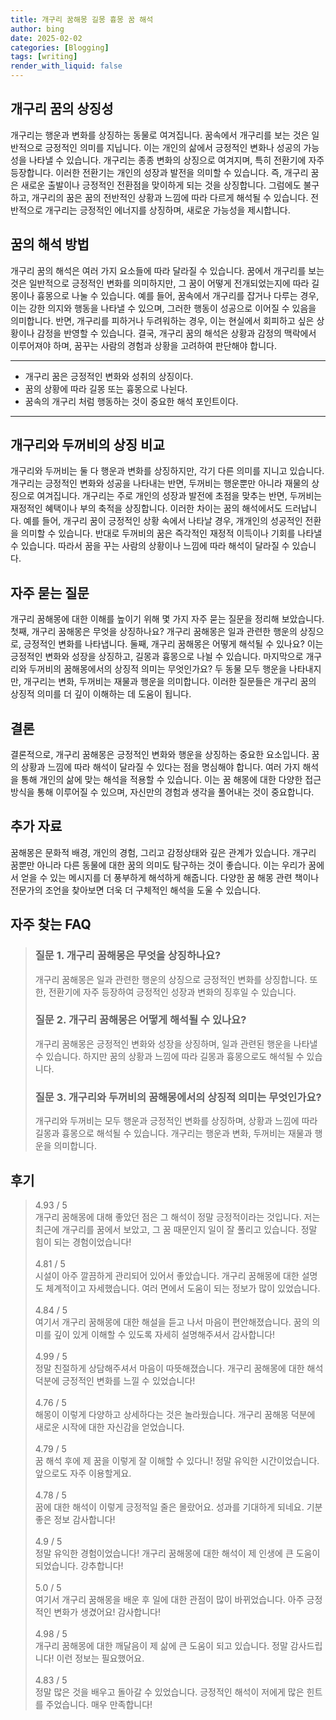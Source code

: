 ```yaml
---
title: 개구리 꿈해몽 길몽 흉몽 꿈 해석
author: bing
date: 2025-02-02
categories: [Blogging]
tags: [writing]
render_with_liquid: false
---
```



<h2 id='개구리 꿈의 상징성'>개구리 꿈의 상징성</h2>

<p>개구리는 행운과 변화를 상징하는 동물로 여겨집니다. 꿈속에서 개구리를 보는 것은 일반적으로 긍정적인 의미를 지닙니다. 이는 개인의 삶에서 긍정적인 변화나 성공의 가능성을 나타낼 수 있습니다. 개구리는 종종 변화의 상징으로 여겨지며, 특히 전환기에 자주 등장합니다. 이러한 전환기는 개인의 성장과 발전을 의미할 수 있습니다. 즉, 개구리 꿈은 새로운 출발이나 긍정적인 전환점을 맞이하게 되는 것을 상징합니다. 그럼에도 불구하고, 개구리의 꿈은 꿈의 전반적인 상황과 느낌에 따라 다르게 해석될 수 있습니다. 전반적으로 개구리는 긍정적인 에너지를 상징하며, 새로운 가능성을 제시합니다.</p>

<h2 id='꿈의 해석 방법'>꿈의 해석 방법</h2>

<p>개구리 꿈의 해석은 여러 가지 요소들에 따라 달라질 수 있습니다. 꿈에서 개구리를 보는 것은 일반적으로 긍정적인 변화를 의미하지만, 그 꿈이 어떻게 전개되었는지에 따라 길몽이나 흉몽으로 나눌 수 있습니다. 예를 들어, 꿈속에서 개구리를 잡거나 다루는 경우, 이는 강한 의지와 행동을 나타낼 수 있으며, 그러한 행동이 성공으로 이어질 수 있음을 의미합니다. 반면, 개구리를 피하거나 두려워하는 경우, 이는 현실에서 회피하고 싶은 상황이나 감정을 반영할 수 있습니다. 결국, 개구리 꿈의 해석은 상황과 감정의 맥락에서 이루어져야 하며, 꿈꾸는 사람의 경험과 상황을 고려하여 판단해야 합니다.</p>

<hr />

<ul>
    <li>개구리 꿈은 긍정적인 변화와 성취의 상징이다.</li>
    <li>꿈의 상황에 따라 길몽 또는 흉몽으로 나뉜다.</li>
    <li>꿈속의 개구리 처럼 행동하는 것이 중요한 해석 포인트이다.</li>
</ul>

<hr />

<h2 id='개구리와 두꺼비의 상징 비교'>개구리와 두꺼비의 상징 비교</h2>

<p>개구리와 두꺼비는 둘 다 행운과 변화를 상징하지만, 각기 다른 의미를 지니고 있습니다. 개구리는 긍정적인 변화와 성공을 나타내는 반면, 두꺼비는 행운뿐만 아니라 재물의 상징으로 여겨집니다. 개구리는 주로 개인의 성장과 발전에 초점을 맞추는 반면, 두꺼비는 재정적인 혜택이나 부의 축적을 상징합니다. 이러한 차이는 꿈의 해석에서도 드러납니다. 예를 들어, 개구리 꿈이 긍정적인 상황 속에서 나타날 경우, 개개인의 성공적인 전환을 의미할 수 있습니다. 반대로 두꺼비의 꿈은 즉각적인 재정적 이득이나 기회를 나타낼 수 있습니다. 따라서 꿈을 꾸는 사람의 상황이나 느낌에 따라 해석이 달라질 수 있습니다.</p>

<h2 id='자주 묻는 질문'>자주 묻는 질문</h2>

<p>개구리 꿈해몽에 대한 이해를 높이기 위해 몇 가지 자주 묻는 질문을 정리해 보았습니다. 첫째, 개구리 꿈해몽은 무엇을 상징하나요? 개구리 꿈해몽은 일과 관련한 행운의 상징으로, 긍정적인 변화를 나타냅니다. 둘째, 개구리 꿈해몽은 어떻게 해석될 수 있나요? 이는 긍정적인 변화와 성장을 상징하고, 길몽과 흉몽으로 나뉠 수 있습니다. 마지막으로 개구리와 두꺼비의 꿈해몽에서의 상징적 의미는 무엇인가요? 두 동물 모두 행운을 나타내지만, 개구리는 변화, 두꺼비는 재물과 행운을 의미합니다. 이러한 질문들은 개구리 꿈의 상징적 의미를 더 깊이 이해하는 데 도움이 됩니다.</p>

<h2 id='결론'>결론</h2>

<p>결론적으로, 개구리 꿈해몽은 긍정적인 변화와 행운을 상징하는 중요한 요소입니다. 꿈의 상황과 느낌에 따라 해석이 달라질 수 있다는 점을 명심해야 합니다. 여러 가지 해석을 통해 개인의 삶에 맞는 해석을 적용할 수 있습니다. 이는 꿈 해몽에 대한 다양한 접근 방식을 통해 이루어질 수 있으며, 자신만의 경험과 생각을 풀어내는 것이 중요합니다.</p>

<h2 id='추가 자료'>추가 자료</h2>

<p>꿈해몽은 문화적 배경, 개인의 경험, 그리고 감정상태와 깊은 관계가 있습니다. 개구리 꿈뿐만 아니라 다른 동물에 대한 꿈의 의미도 탐구하는 것이 좋습니다. 이는 우리가 꿈에서 얻을 수 있는 메시지를 더 풍부하게 해석하게 해줍니다. 다양한 꿈 해몽 관련 책이나 전문가의 조언을 찾아보면 더욱 더 구체적인 해석을 도울 수 있습니다.</p>


<h2 id='자주_찾는_FAQ'>자주 찾는 FAQ</h2>
<div itemscope="" itemtype="https://schema.org/FAQPage"> 
<blockquote> 
<div itemscope="" itemprop="mainEntity" itemtype="https://schema.org/Question"> 
<h3 itemprop="name">질문 1. 개구리 꿈해몽은 무엇을 상징하나요?</h3> 
<div itemscope="" itemprop="acceptedAnswer" itemtype="https://schema.org/Answer"> 
<span itemprop="text"> 
<p>개구리 꿈해몽은 일과 관련한 행운의 상징으로 긍정적인 변화를 상징합니다. 또한, 전환기에 자주 등장하여 긍정적인 성장과 변화의 징후일 수 있습니다.</p> 
</span> 
</div> 
</div> 

<div itemscope="" itemprop="mainEntity" itemtype="https://schema.org/Question"> 
<h3 itemprop="name">질문 2. 개구리 꿈해몽은 어떻게 해석될 수 있나요?</h3> 
<div itemscope="" itemprop="acceptedAnswer" itemtype="https://schema.org/Answer"> 
<span itemprop="text"> 
<p>개구리 꿈해몽은 긍정적인 변화와 성장을 상징하며, 일과 관련된 행운을 나타낼 수 있습니다. 하지만 꿈의 상황과 느낌에 따라 길몽과 흉몽으로도 해석될 수 있습니다.</p> 
</span> 
</div> 
</div> 

<div itemscope="" itemprop="mainEntity" itemtype="https://schema.org/Question"> 
<h3 itemprop="name">질문 3. 개구리와 두꺼비의 꿈해몽에서의 상징적 의미는 무엇인가요?</h3> 
<div itemscope="" itemprop="acceptedAnswer" itemtype="https://schema.org/Answer"> 
<span itemprop="text"> 
<p>개구리와 두꺼비는 모두 행운과 긍정적인 변화를 상징하며, 상황과 느낌에 따라 길몽과 흉몽으로 해석될 수 있습니다. 개구리는 행운과 변화, 두꺼비는 재물과 행운을 의미합니다.</p> 
</span> 
</div> 
</div> 
</blockquote> 
</div>
<h2 id='후기'>후기</h2>
<div itemscope itemtype="https://schema.org/Product">
  <blockquote>
  <div itemprop="review" itemscope itemtype="https://schema.org/Review">
      <div itemprop="reviewRating" itemscope itemtype="https://schema.org/Rating"> <span itemprop="ratingValue">4.93</span> / <span itemprop="bestRating">5</span> </div>
      <span itemprop="reviewBody">개구리 꿈해몽에 대해 좋았던 점은 그 해석이 정말 긍정적이라는 것입니다. 저는 최근에 개구리를 꿈에서 보았고, 그 꿈 때문인지 일이 잘 풀리고 있습니다. 정말 힘이 되는 경험이었습니다!</span>
  </div>
  <br>
  <div itemprop="review" itemscope itemtype="https://schema.org/Review">
      <div itemprop="reviewRating" itemscope itemtype="https://schema.org/Rating"> <span itemprop="ratingValue">4.81</span> / <span itemprop="bestRating">5</span> </div>
      <span itemprop="reviewBody">시설이 아주 깔끔하게 관리되어 있어서 좋았습니다. 개구리 꿈해몽에 대한 설명도 체계적이고 자세했습니다. 여러 면에서 도움이 되는 정보가 많이 있었습니다.</span>
  </div>
  <br>
  <div itemprop="review" itemscope itemtype="https://schema.org/Review">
      <div itemprop="reviewRating" itemscope itemtype="https://schema.org/Rating"> <span itemprop="ratingValue">4.84</span> / <span itemprop="bestRating">5</span> </div>
      <span itemprop="reviewBody">여기서 개구리 꿈해몽에 대한 해설을 듣고 나서 마음이 편안해졌습니다. 꿈의 의미를 깊이 있게 이해할 수 있도록 자세히 설명해주셔서 감사합니다!</span>
  </div>
  <br>
  <div itemprop="review" itemscope itemtype="https://schema.org/Review">
      <div itemprop="reviewRating" itemscope itemtype="https://schema.org/Rating"> <span itemprop="ratingValue">4.99</span> / <span itemprop="bestRating">5</span> </div>
      <span itemprop="reviewBody">정말 친절하게 상담해주셔서 마음이 따뜻해졌습니다. 개구리 꿈해몽에 대한 해석 덕분에 긍정적인 변화를 느낄 수 있었습니다!</span>
  </div>
  <br>
  <div itemprop="review" itemscope itemtype="https://schema.org/Review">
      <div itemprop="reviewRating" itemscope itemtype="https://schema.org/Rating"> <span itemprop="ratingValue">4.76</span> / <span itemprop="bestRating">5</span> </div>
      <span itemprop="reviewBody">해몽이 이렇게 다양하고 상세하다는 것은 놀라웠습니다. 개구리 꿈해몽 덕분에 새로운 시작에 대한 자신감을 얻었습니다.</span>
  </div>
  <br>
  <div itemprop="review" itemscope itemtype="https://schema.org/Review">
      <div itemprop="reviewRating" itemscope itemtype="https://schema.org/Rating"> <span itemprop="ratingValue">4.79</span> / <span itemprop="bestRating">5</span> </div>
      <span itemprop="reviewBody">꿈 해석 후에 제 꿈을 이렇게 잘 이해할 수 있다니! 정말 유익한 시간이었습니다. 앞으로도 자주 이용할게요.</span>
  </div>
  <br>
  <div itemprop="review" itemscope itemtype="https://schema.org/Review">
      <div itemprop="reviewRating" itemscope itemtype="https://schema.org/Rating"> <span itemprop="ratingValue">4.78</span> / <span itemprop="bestRating">5</span> </div>
      <span itemprop="reviewBody">꿈에 대한 해석이 이렇게 긍정적일 줄은 몰랐어요. 성과를 기대하게 되네요. 기분 좋은 정보 감사합니다!</span>
  </div>
  <br>
  <div itemprop="review" itemscope itemtype="https://schema.org/Review">
      <div itemprop="reviewRating" itemscope itemtype="https://schema.org/Rating"> <span itemprop="ratingValue">4.9</span> / <span itemprop="bestRating">5</span> </div>
      <span itemprop="reviewBody">정말 유익한 경험이었습니다! 개구리 꿈해몽에 대한 해석이 제 인생에 큰 도움이 되었습니다. 강추합니다!</span>
  </div>
  <br>
  <div itemprop="review" itemscope itemtype="https://schema.org/Review">
      <div itemprop="reviewRating" itemscope itemtype="https://schema.org/Rating"> <span itemprop="ratingValue">5.0</span> / <span itemprop="bestRating">5</span> </div>
      <span itemprop="reviewBody">여기서 개구리 꿈해몽을 배운 후 일에 대한 관점이 많이 바뀌었습니다. 아주 긍정적인 변화가 생겼어요! 감사합니다!</span>
  </div>
  <br>
  <div itemprop="review" itemscope itemtype="https://schema.org/Review">
      <div itemprop="reviewRating" itemscope itemtype="https://schema.org/Rating"> <span itemprop="ratingValue">4.98</span> / <span itemprop="bestRating">5</span> </div>
      <span itemprop="reviewBody">개구리 꿈해몽에 대한 깨달음이 제 삶에 큰 도움이 되고 있습니다. 정말 감사드립니다! 이런 정보는 필요했어요.</span>
  </div>
  <br>
  <div itemprop="review" itemscope itemtype="https://schema.org/Review">
      <div itemprop="reviewRating" itemscope itemtype="https://schema.org/Rating"> <span itemprop="ratingValue">4.83</span> / <span itemprop="bestRating">5</span> </div>
      <span itemprop="reviewBody">정말 많은 것을 배우고 돌아갈 수 있었습니다. 긍정적인 해석이 저에게 많은 힌트를 주었습니다. 매우 만족합니다!</span>
  </div>
  </blockquote>
</div>
